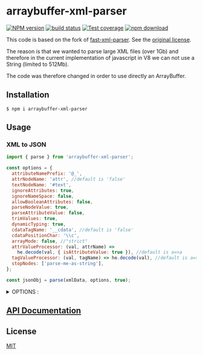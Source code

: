 # arraybuffer-xml-parser

[![NPM version][npm-image]][npm-url]
[![build status][ci-image]][ci-url]
[![Test coverage][codecov-image]][codecov-url]
[![npm download][download-image]][download-url]

This code is based on the fork of [fast-xml-parser](https://www.npmjs.com/package/fast-xml-parser). See the [original license](LICENSE-ORIGINAL).

The reason is that we wanted to parse large XML files (over 1Gb) and therefore in the current implementation of javascript in V8 we can not use a String (limited to 512Mb).

The code was therefore changed in order to use directly an ArrayBuffer.

## Installation

`$ npm i arraybuffer-xml-parser`

## Usage

### XML to JSON

```js
import { parse } from 'arraybuffer-xml-parser';

const options = {
  attributeNamePrefix: '@_',
  attrNodeName: 'attr', //default is 'false'
  textNodeName: '#text',
  ignoreAttributes: true,
  ignoreNameSpace: false,
  allowBooleanAttributes: false,
  parseNodeValue: true,
  parseAttributeValue: false,
  trimValues: true,
  dynamicTyping: true,
  cdataTagName: '__cdata', //default is 'false'
  cdataPositionChar: '\\c',
  arrayMode: false, //"strict"
  attrValueProcessor: (val, attrName) =>
    he.decode(val, { isAttributeValue: true }), //default is a=>a
  tagValueProcessor: (val, tagName) => he.decode(val), //default is a=>a
  stopNodes: ['parse-me-as-string'],
};

const jsonObj = parse(xmlData, options, true);
```

<details>
	<summary>OPTIONS :</summary>

- **attributeNamePrefix** : prepend given string to attribute name for identification
- **attrNodeName**: (Valid name) Group all the attributes as properties of given name.
- **ignoreAttributes** : Ignore attributes to be parsed.
- **ignoreNameSpace** : Remove namespace string from tag and attribute names.
- **allowBooleanAttributes** : a tag can have attributes without any value
- **parseNodeValue** : Parse the value of text node to float, integer, or boolean.
- **parseAttributeValue** : Parse the value of an attribute to float, integer, or boolean.
- **trimValues** : trim string values of an attribute or node
- **decodeHTMLchar** : This options has been removed from 3.3.4. Instead, use tagValueProcessor, and attrValueProcessor. See above example.
- **cdataTagName** : If specified, parser parse CDATA as nested tag instead of adding it's value to parent tag.
- **cdataPositionChar** : It'll help to covert JSON back to XML without losing CDATA position.
- **arrayMode** : When `false`, a tag with single occurrence is parsed as an object but as an array in case of multiple occurences. When `true`, a tag will be parsed as an array always excluding leaf nodes. When `strict`, all the tags will be parsed as array only. When instance of `RegEx`, only tags will be parsed as array that match the regex. When `function` a tag name is passed to the callback that can be checked.
- **tagValueProcessor** : Process tag value during transformation. Like HTML decoding, word capitalization, etc. Applicable in case of string only.
- **attrValueProcessor** : Process attribute value during transformation. Like HTML decoding, word capitalization, etc. Applicable in case of string only.
- **stopNodes** : an array of tag names which are not required to be parsed. Instead their values are parsed as string.

</details>

## [API Documentation](https://cheminfo.github.io/arraybuffer-xml-parser/)

## License

[MIT](./LICENSE)

[npm-image]: https://img.shields.io/npm/v/arraybuffer-xml-parser.svg
[npm-url]: https://www.npmjs.com/package/arraybuffer-xml-parser
[ci-image]: https://github.com/cheminfo/arraybuffer-xml-parser/workflows/Node.js%20CI/badge.svg?branch=main
[ci-url]: https://github.com/cheminfo/arraybuffer-xml-parser/actions?query=workflow%3A%22Node.js+CI%22
[codecov-image]: https://img.shields.io/codecov/c/github/cheminfo/arraybuffer-xml-parser.svg
[codecov-url]: https://codecov.io/gh/cheminfo/arraybuffer-xml-parser
[download-image]: https://img.shields.io/npm/dm/arraybuffer-xml-parser.svg
[download-url]: https://www.npmjs.com/package/arraybuffer-xml-parser
